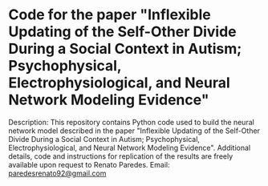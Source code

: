 # Code for the paper "Inflexible Updating of the Self-Other Divide During a Social Context in Autism; Psychophysical, Electrophysiological, and Neural Network Modeling Evidence"
Description: This repository contains Python code used to build the neural network model described in the paper "Inflexible Updating of the Self-Other Divide During a Social Context in Autism; Psychophysical, Electrophysiological, and Neural Network Modeling Evidence". Additional details, code and instructions for replication of the results are freely available upon request to Renato Paredes. Email: paredesrenato92@gmail.com